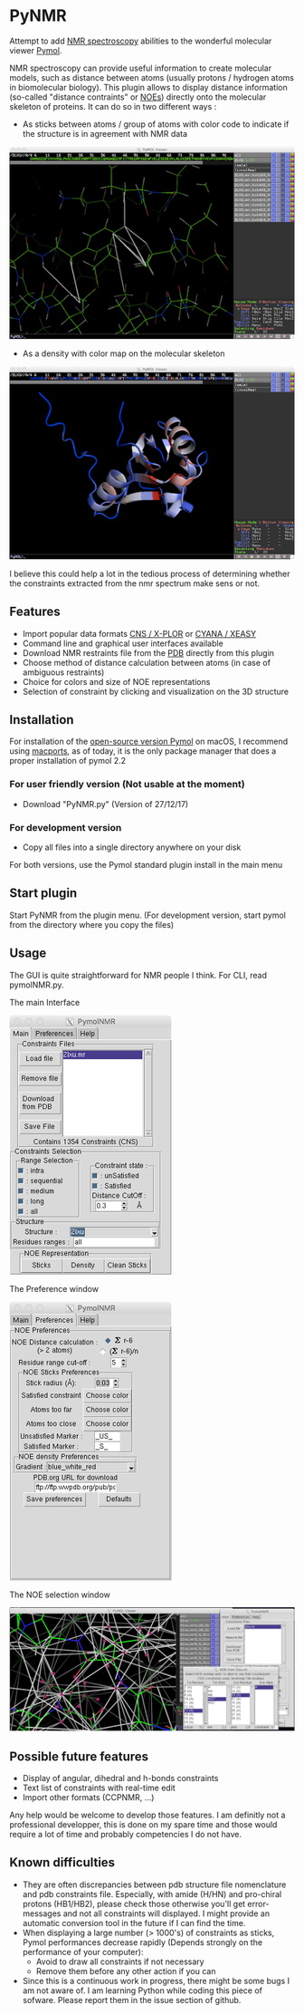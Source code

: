 # PyNMR

Attempt to add [NMR spectroscopy](http://en.wikipedia.org/wiki/Nuclear_magnetic_resonance) abilities to the wonderful molecular viewer [Pymol](http://pymol.org).

NMR spectroscopy can provide useful information to create molecular models, such as distance between atoms (usually protons / hydrogen atoms in biomolecular biology).
This plugin allows to display distance information (so-called "distance contraints" or [NOEs](https://en.wikipedia.org/wiki/Nuclear_Overhauser_effect)) directly onto the molecular skeleton of proteins. 
It can do so in two different ways :

* As sticks between atoms / group of atoms with color code to indicate if the structure is in agreement with NMR data

![NOESticks](pictures/sticks.png)

* As a density with color map on the molecular skeleton

![NOEDensity](pictures/density.png)

I believe this could help a lot in the tedious process of determining whether the 
constraints extracted from the nmr spectrum make sens or not.

## Features

* Import popular data formats [CNS / X-PLOR](http://cns-online.org) or [CYANA / XEASY](http://www.cyana.org)
* Command line and graphical user interfaces available
* Download NMR restraints file from the [PDB](http://www.rcsb.org/pdb/home/home.do) directly from this plugin
* Choose method of distance calculation between atoms (in case of ambiguous restraints)
* Choice for colors and size of NOE representations
* Selection of constraint by clicking and visualization on the 3D structure

## Installation

For installation of the [open-source version Pymol](https://github.com/schrodinger/pymol-open-source) on macOS, I recommend using [macports](http://macports.org), as of today, it is the only package manager that does a proper installation of pymol 2.2

### For user friendly version (Not usable at the moment)

* Download "PyNMR.py" (Version of 27/12/17)

### For development version

* Copy all files into a single directory anywhere on your disk

For both versions, use the Pymol standard plugin install in the main menu

## Start plugin

Start PyNMR from the plugin menu.
(For development version, start pymol from the directory where you copy the files)

## Usage

The GUI is quite straightforward for NMR people I think. For CLI, read pymolNMR.py.

The main Interface

![Interface](pictures/mainWindow.png)

The Preference window

![Preferences](pictures/preferences.png)

The NOE selection window

![Selection](pictures/Selection.png)

## Possible future features

* Display of angular, dihedral and h-bonds constraints
* Text list of constraints with real-time edit
* Import other formats (CCPNMR, ...)

Any help would be welcome to develop those features. I am definitly not a professional developper, this is done on my spare time and those would require a lot of time and probably competencies I do not have.

## Known difficulties

* They are often discrepancies between pdb structure file nomenclature and pdb constraints file. Especially, with amide (H/HN) and pro-chiral protons (HB1/HB2), please check those otherwise you'll get error-messages and not all constraints will displayed. I might provide an automatic conversion tool in the future if I can find the time.
* When displaying a large number (> 1000's) of constraints as sticks, Pymol performances decrease rapidly (Depends strongly on the performance of your computer):
  * Avoid to draw all constraints if not necessary
  * Remove them before any other action if you can
* Since this is a continuous work in progress, there might be some bugs I am not aware of. I am learning Python while coding this piece of sofware. Please report them in the issue section of github.